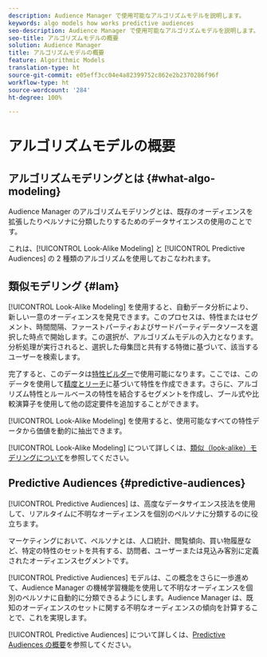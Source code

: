 ```yaml
---
description: Audience Manager で使用可能なアルゴリズムモデルを説明します。
keywords: algo models how works predictive audiences
seo-description: Audience Manager で使用可能なアルゴリズムモデルを説明します。
seo-title: アルゴリズムモデルの概要
solution: Audience Manager
title: アルゴリズムモデルの概要
feature: Algorithmic Models
translation-type: ht
source-git-commit: e05eff3cc04e4a82399752c862e2b2370286f96f
workflow-type: ht
source-wordcount: '284'
ht-degree: 100%

---
```



# アルゴリズムモデルの概要

## アルゴリズムモデリングとは {#what-algo-modeling}

Audience Manager のアルゴリズムモデリングとは、既存のオーディエンスを拡張したりペルソナに分類したりするためのデータサイエンスの使用のことです。

これは、[!UICONTROL Look-Alike Modeling] と [!UICONTROL Predictive Audiences] の 2 種類のアルゴリズムを使用しておこなわれます。

## 類似モデリング {#lam}

[!UICONTROL Look-Alike Modeling] を使用すると、自動データ分析により、新しい一意のオーディエンスを発見できます。このプロセスは、特性またはセグメント、時間間隔、ファーストパーティおよびサードパーティデータソースを選択した時点で開始します。この選択が、アルゴリズムモデルの入力となります。分析処理が実行されると、選択した母集団と共有する特徴に基づいて、該当するユーザーを検索します。

完了すると、このデータは[特性ビルダー](../../features/traits/about-trait-builder.md)で使用可能になります。ここでは、このデータを使用して[精度とリーチ](../../features/traits/trait-accuracy-reach.md)に基づいて特性を作成できます。さらに、アルゴリズム特性とルールベースの特性を結合するセグメントを作成し、ブール式や比較演算子を使用して他の認定要件を追加することができます。

[!UICONTROL Look-Alike Modeling] を使用すると、使用可能なすべての特性データから価値を動的に抽出できます。

[!UICONTROL Look-Alike Modeling] について詳しくは、[類似（look-alike）モデリングについて](understanding-models.md)を参照してください。

## Predictive Audiences {#predictive-audiences}

[!UICONTROL Predictive Audiences] は、高度なデータサイエンス技法を使用して、リアルタイムに不明なオーディエンスを個別のペルソナに分類するのに役立ちます。

マーケティングにおいて、ペルソナとは、人口統計、閲覧傾向、買い物履歴など、特定の特性のセットを共有する、訪問者、ユーザーまたは見込み客別に定義されたオーディエンスセグメントです。

[!UICONTROL Predictive Audiences] モデルは、この概念をさらに一歩進めて、Audience Manager の機械学習機能を使用して不明なオーディエンスを個別のペルソナに自動的に分類できるようにします。Audience Manager は、既知のオーディエンスのセットに関する不明なオーディエンスの傾向を計算することで、これを実現します。

[!UICONTROL Predictive Audiences] について詳しくは、[Predictive Audiences の概要](predictive-audiences.md)を参照してください。
